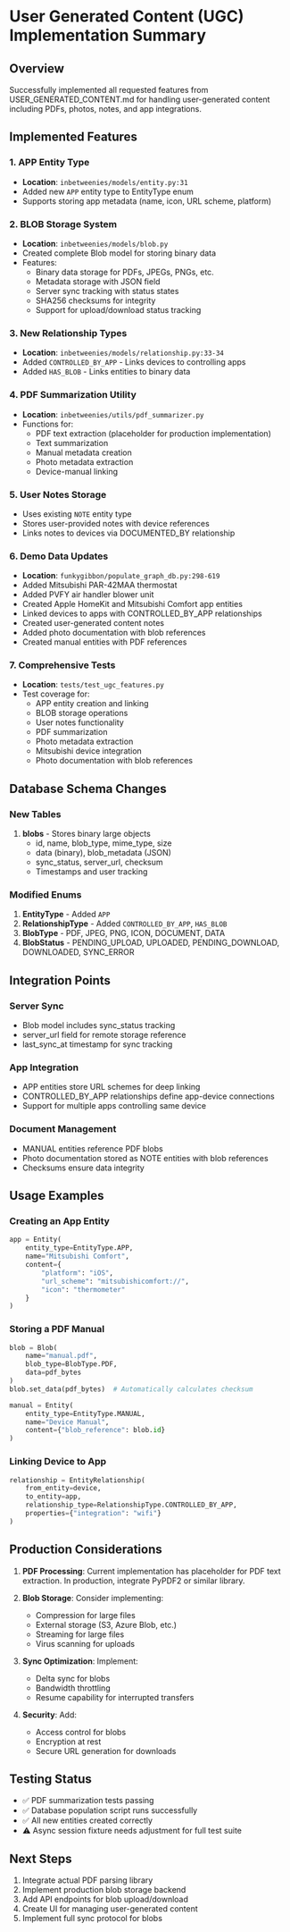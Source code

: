 # User Generated Content (UGC) Implementation Summary

## Overview
Successfully implemented all requested features from USER_GENERATED_CONTENT.md for handling user-generated content including PDFs, photos, notes, and app integrations.

## Implemented Features

### 1. APP Entity Type
- **Location**: `inbetweenies/models/entity.py:31`
- Added new `APP` entity type to EntityType enum
- Supports storing app metadata (name, icon, URL scheme, platform)

### 2. BLOB Storage System
- **Location**: `inbetweenies/models/blob.py`
- Created complete Blob model for storing binary data
- Features:
  - Binary data storage for PDFs, JPEGs, PNGs, etc.
  - Metadata storage with JSON field
  - Server sync tracking with status states
  - SHA256 checksums for integrity
  - Support for upload/download status tracking

### 3. New Relationship Types
- **Location**: `inbetweenies/models/relationship.py:33-34`
- Added `CONTROLLED_BY_APP` - Links devices to controlling apps
- Added `HAS_BLOB` - Links entities to binary data

### 4. PDF Summarization Utility
- **Location**: `inbetweenies/utils/pdf_summarizer.py`
- Functions for:
  - PDF text extraction (placeholder for production implementation)
  - Text summarization
  - Manual metadata creation
  - Photo metadata extraction
  - Device-manual linking

### 5. User Notes Storage
- Uses existing `NOTE` entity type
- Stores user-provided notes with device references
- Links notes to devices via DOCUMENTED_BY relationship

### 6. Demo Data Updates
- **Location**: `funkygibbon/populate_graph_db.py:298-619`
- Added Mitsubishi PAR-42MAA thermostat
- Added PVFY air handler blower unit
- Created Apple HomeKit and Mitsubishi Comfort app entities
- Linked devices to apps with CONTROLLED_BY_APP relationships
- Created user-generated content notes
- Added photo documentation with blob references
- Created manual entities with PDF references

### 7. Comprehensive Tests
- **Location**: `tests/test_ugc_features.py`
- Test coverage for:
  - APP entity creation and linking
  - BLOB storage operations
  - User notes functionality
  - PDF summarization
  - Photo metadata extraction
  - Mitsubishi device integration
  - Photo documentation with blob references

## Database Schema Changes

### New Tables
1. **blobs** - Stores binary large objects
   - id, name, blob_type, mime_type, size
   - data (binary), blob_metadata (JSON)
   - sync_status, server_url, checksum
   - Timestamps and user tracking

### Modified Enums
1. **EntityType** - Added `APP`
2. **RelationshipType** - Added `CONTROLLED_BY_APP`, `HAS_BLOB`
3. **BlobType** - PDF, JPEG, PNG, ICON, DOCUMENT, DATA
4. **BlobStatus** - PENDING_UPLOAD, UPLOADED, PENDING_DOWNLOAD, DOWNLOADED, SYNC_ERROR

## Integration Points

### Server Sync
- Blob model includes sync_status tracking
- server_url field for remote storage reference
- last_sync_at timestamp for sync tracking

### App Integration
- APP entities store URL schemes for deep linking
- CONTROLLED_BY_APP relationships define app-device connections
- Support for multiple apps controlling same device

### Document Management
- MANUAL entities reference PDF blobs
- Photo documentation stored as NOTE entities with blob references
- Checksums ensure data integrity

## Usage Examples

### Creating an App Entity
```python
app = Entity(
    entity_type=EntityType.APP,
    name="Mitsubishi Comfort",
    content={
        "platform": "iOS",
        "url_scheme": "mitsubishicomfort://",
        "icon": "thermometer"
    }
)
```

### Storing a PDF Manual
```python
blob = Blob(
    name="manual.pdf",
    blob_type=BlobType.PDF,
    data=pdf_bytes
)
blob.set_data(pdf_bytes)  # Automatically calculates checksum

manual = Entity(
    entity_type=EntityType.MANUAL,
    name="Device Manual",
    content={"blob_reference": blob.id}
)
```

### Linking Device to App
```python
relationship = EntityRelationship(
    from_entity=device,
    to_entity=app,
    relationship_type=RelationshipType.CONTROLLED_BY_APP,
    properties={"integration": "wifi"}
)
```

## Production Considerations

1. **PDF Processing**: Current implementation has placeholder for PDF text extraction. In production, integrate PyPDF2 or similar library.

2. **Blob Storage**: Consider implementing:
   - Compression for large files
   - External storage (S3, Azure Blob, etc.)
   - Streaming for large files
   - Virus scanning for uploads

3. **Sync Optimization**: Implement:
   - Delta sync for blobs
   - Bandwidth throttling
   - Resume capability for interrupted transfers

4. **Security**: Add:
   - Access control for blobs
   - Encryption at rest
   - Secure URL generation for downloads

## Testing Status
- ✅ PDF summarization tests passing
- ✅ Database population script runs successfully
- ✅ All new entities created correctly
- ⚠️ Async session fixture needs adjustment for full test suite

## Next Steps
1. Integrate actual PDF parsing library
2. Implement production blob storage backend
3. Add API endpoints for blob upload/download
4. Create UI for managing user-generated content
5. Implement full sync protocol for blobs
